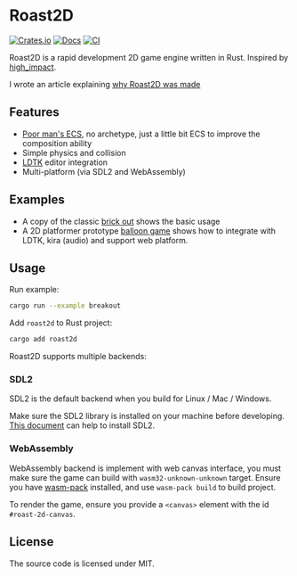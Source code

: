 # Roast2D

[![Crates.io](https://img.shields.io/crates/v/roast2d.svg)](https://crates.io/crates/roast2d)
[![Docs](https://docs.rs/roast2d/badge.svg)](https://docs.rs/roast2d/latest/roast2d/)
[![CI](https://github.com/jjyr/roast2d/workflows/CI/badge.svg)](https://github.com/jjyr/roast2d/actions)

Roast2D is a rapid development 2D game engine written in Rust. Inspired by [high_impact][high_impact].

I wrote an article explaining [why Roast2D was made](https://jjydev.org/roast-2d)

## Features

- [Poor man's ECS][poor-man-ecs], no archetype, just a little bit ECS to improve the composition ability
- Simple physics and collision
- [LDTK][LDTK] editor integration
- Multi-platform (via SDL2 and WebAssembly)


## Examples

* A copy of the classic [brick out][breakout] shows the basic usage 
* A 2D platformer prototype [balloon game][balloon] shows how to integrate with LDTK, kira (audio) and support web platform.

## Usage

Run example:

``` bash
cargo run --example breakout
```

Add `roast2d` to Rust project:
 
``` bash
cargo add roast2d
```

Roast2D supports multiple backends:

### SDL2

SDL2 is the default backend when you build for Linux / Mac / Windows.

Make sure the SDL2 library is installed on your machine before developing. [This document][SDL2] can help to install SDL2.

### WebAssembly

WebAssembly backend is implement with web canvas interface, you must make sure the game can build with `wasm32-unknown-unknown` target. Ensure you have [wasm-pack][wasm-pack] installed, and use `wasm-pack build` to build project. 

To render the game, ensure you provide a `<canvas>` element with the id `#roast-2d-canvas`.

## License

The source code is licensed under MIT.

[wasm-pack]: https://github.com/rustwasm/wasm-pack
[SDL2]: https://github.com/Rust-SDL2/rust-sdl2?tab=readme-ov-file#sdl20-development-libraries
[LDTK]: https://ldtk.io/
[high_impact]: https://github.com/phoboslab/high_impact
[breakout]: https://github.com/jjyr/roast2d/tree/master/examples
[balloon]: https://github.com/jjyr/balloon-game
[poor-man-ecs]: https://github.com/jjyr/roast2d/pull/14
